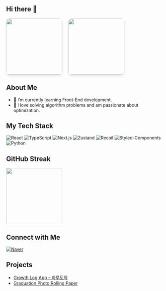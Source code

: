 ## Hi there 👋

<div style="display: flex; align-items: center; gap: 20px;">
  <img src="https://github-readme-stats.vercel.app/api?username=psi7218&show_icons=true&theme=radical" height="180" style="border-radius: 10px; box-shadow: 0 4px 8px rgba(0, 0, 0, 0.1);">
  <a href="https://solved.ac/psi7218">
    <img src="http://mazassumnida.wtf/api/v2/generate_badge?boj=psi7218" height="180" style="border-radius: 10px; box-shadow: 0 4px 8px rgba(0, 0, 0, 0.1);">
  </a>
</div>

## About Me
- 🌱 I’m currently learning Front-End development.
- 🚀 I love solving algorithm problems and am passionate about optimization.

## My Tech Stack
![React](https://img.shields.io/badge/React-20232A?style=for-the-badge&logo=react&logoColor=61DAFB)
![TypeScript](https://img.shields.io/badge/TypeScript-007ACC?style=for-the-badge&logo=typescript&logoColor=white)
![Next.js](https://img.shields.io/badge/Next.js-000000?style=for-the-badge&logo=nextdotjs&logoColor=white)
![Zustand](https://img.shields.io/badge/Zustand-333333?style=for-the-badge&logo=zustand&logoColor=white)
![Recoil](https://img.shields.io/badge/Recoil-3578E5?style=for-the-badge&logo=recoil&logoColor=white)
![Styled-Components](https://img.shields.io/badge/Styled--Components-DB7093?style=for-the-badge&logo=styled-components&logoColor=white)
![Python](https://img.shields.io/badge/Python-3776AB?style=for-the-badge&logo=python&logoColor=white)

## GitHub Streak
<img src="https://github-readme-streak-stats.herokuapp.com/?user=psi7218&theme=radical" height="180">

## Connect with Me
[![Naver](https://img.shields.io/badge/Naver-red?style=for-the-badge&logo=Naver&logoColor=white)](mailto:psi7218@naver.com)

## Projects
- [Growth Log App – 하루도약](https://github.com/psi7218/growth-log-app)
- [Graduation Photo Rolling Paper](https://github.com/psi7218/graduation-rolling-paper)


